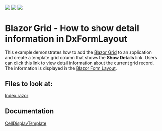 <!-- default badges list -->
![](https://img.shields.io/endpoint?url=https://codecentral.devexpress.com/api/v1/VersionRange/198059517/22.1.4%2B)
[![](https://img.shields.io/badge/Open_in_DevExpress_Support_Center-FF7200?style=flat-square&logo=DevExpress&logoColor=white)](https://supportcenter.devexpress.com/ticket/details/T802161)
[![](https://img.shields.io/badge/📖_How_to_use_DevExpress_Examples-e9f6fc?style=flat-square)](https://docs.devexpress.com/GeneralInformation/403183)
<!-- default badges end -->

# Blazor Grid - How to show detail information in DxFormLayout


This example demonstrates how to add the [Blazor Grid](https://docs.devexpress.com/Blazor/403143/grid) to an application and create a template grid column that shows the **Show Details** link. Users can click this link to view detail information about the current grid record. The information is displayed in the [Blazor Form Layout](https://docs.devexpress.com/Blazor/DevExpress.Blazor.DxFormLayout).

<!-- default file list -->
## Files to look at:

[Index.razor](./CS/GridShowDetailInformation/Pages/Index.razor)
<!-- default file list end -->

## Documentation

[CellDisplayTemplate](https://docs.devexpress.com/Blazor/DevExpress.Blazor.DxGridDataColumn.CellDisplayTemplate)
